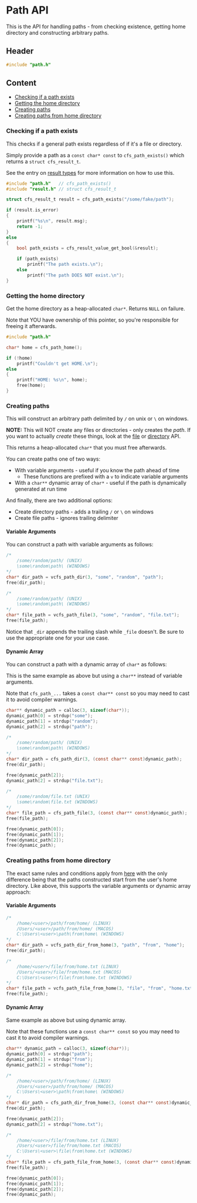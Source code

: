 # Path API
This is the API for handling paths - from checking existence, getting home directory and constructing arbitrary paths.

## Header
```c
#include "path.h"
```

## Content
* [Checking if a path exists](#checking-if-a-path-exists)
* [Getting the home directory](#getting-the-home-directory)
* [Creating paths](#creating-paths)
* [Creating paths from home directory](#creating-paths-from-home-directory)

### Checking if a path exists
This checks if a general path exists regardless of if it's a file or directory.

Simply provide a path as a `const char* const` to `cfs_path_exists()` which returns a `struct cfs_result_t`.

See the entry on [result types](./RESULT.md) for more information on how to use this.

```c
#include "path.h"   // cfs_path_exists()
#include "result.h" // struct cfs_result_t

struct cfs_result_t result = cfs_path_exists("/some/fake/path");

if (result.is_error)
{
    printf("%s\n", result.msg);
    return -1;
}
else
{
    bool path_exists = cfs_result_value_get_bool(&result);

    if (path_exists)
        printf("The path exists.\n");
    else
        printf("The path DOES NOT exist.\n");
}
```

### Getting the home directory
Get the home directory as a heap-allocated `char*`. Returns `NULL` on failure.

Note that YOU have ownership of this pointer, so you're responsible for freeing it afterwards.

```c
#include "path.h"

char* home = cfs_path_home();

if (!home)
    printf("Couldn't get HOME.\n");
else
{
    printf("HOME: %s\n", home);
    free(home);
}
```

### Creating paths
This will construct an arbitrary path delimited by `/` on unix or `\` on windows.

**NOTE:** This will NOT create any files or directories - only creates the *path*. If you want to actually *create* these things, look at the [file](FILE.md) or [directory](DIRECTORY.md) API.

This returns a heap-allocated `char*` that you must free afterwards.

You can create paths one of two ways:
* With variable arguments - useful if you know the path ahead of time
    * These functions are prefixed with a `v` to indicate variable arguments
* With a `char**` dynamic array of `char*` - useful if the path is dynamically generated at run time

And finally, there are two additional options:
* Create directory paths - adds a trailing `/` or `\` on windows
* Create file paths - ignores trailing delimiter

#### Variable Arguments
You can construct a path with variable arguments as follows:
```c
/*
    /some/random/path/ (UNIX)
    \some\random\path\ (WINDOWS)
*/
char* dir_path = vcfs_path_dir(3, "some", "random", "path");
free(dir_path);

/*
    /some/random/path/ (UNIX)
    \some\random\path\ (WINDOWS)
*/
char* file_path = vcfs_path_file(3, "some", "random", "file.txt");
free(file_path);
```

Notice that `_dir` appends the trailing slash while `_file` doesn't. Be sure to use the appropriate one for your use case.

#### Dynamic Array
You can construct a path with a dynamic array of `char*` as follows:

This is the same example as above but using a `char**` instead of variable arguments.

Note that `cfs_path_...` takes a `const char** const` so you may need to cast it to avoid compiler warnings.
```c
char** dynamic_path = calloc(3, sizeof(char*));
dynamic_path[0] = strdup("some");
dynamic_path[1] = strdup("random");
dynamic_path[2] = strdup("path");

/*
    /some/random/path/ (UNIX)
    \some\random\path\ (WINDOWS)
*/
char* dir_path = cfs_path_dir(3, (const char** const)dynamic_path);
free(dir_path);

free(dynamic_path[2]);
dynamic_path[2] = strdup("file.txt");

/*
    /some/random/file.txt (UNIX)
    \some\random\file.txt (WINDOWS)
*/
char* file_path = cfs_path_file(3, (const char** const)dynamic_path);
free(file_path);

free(dynamic_path[0]);
free(dynamic_path[1]);
free(dynamic_path[2]);
free(dynamic_path);
```

### Creating paths from home directory
The exact same rules and conditions apply from [here](#creating-paths) with the only difference being that the paths constructed start from the user's home directory. Like above, this supports the variable arguments or dynamic array approach:

#### Variable Arguments
```c
/*
    /home/<user>/path/from/home/ (LINUX)
    /Users/<user>/path/from/home/ (MACOS)
    C:\Users\<user>\path\from\home\ (WINDOWS)
*/
char* dir_path = vcfs_path_dir_from_home(3, "path", "from", "home");
free(dir_path);

/*
    /home/<user>/file/from/home.txt (LINUX)
    /Users/<user>/file/from/home.txt (MACOS)
    C:\Users\<user>\file\from\home.txt (WINDOWS)
*/
char* file_path = vcfs_path_file_from_home(3, "file", "from", "home.txt");
free(file_path);
```

#### Dynamic Array
Same example as above but using dynamic array.

Note that these functions use a `const char** const` so you may need to cast it to avoid compiler warnings.
```c
char** dynamic_path = calloc(3, sizeof(char*));
dynamic_path[0] = strdup("path");
dynamic_path[1] = strdup("from");
dynamic_path[2] = strdup("home");

/*
    /home/<user>/path/from/home/ (LINUX)
    /Users/<user>/path/from/home/ (MACOS)
    C:\Users\<user>\path\from\home\ (WINDOWS)
*/
char* dir_path = cfs_path_dir_from_home(3, (const char** const)dynamic_path);
free(dir_path);

free(dynamic_path[2]);
dynamic_path[2] = strdup("home.txt");

/*
    /home/<user>/file/from/home.txt (LINUX)
    /Users/<user>/file/from/home.txt (MACOS)
    C:\Users\<user>\file\from\home.txt (WINDOWS)
*/
char* file_path = cfs_path_file_from_home(3, (const char** const)dynamic_path);
free(file_path);

free(dynamic_path[0]);
free(dynamic_path[1]);
free(dynamic_path[2]);
free(dynamic_path);
```
